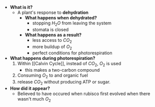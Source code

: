- **What is it?**
	- A plant's response to **dehydration**
		- **What happens when dehydrated?**
			- stopping $H_2O$ from leaving the system
			- stomata is closed
		- **What happens as a result?**
			- less access to $CO_2$ 
			- more buildup of $O_2$
			- perfect conditions for photorespiration
- **What happens during photorespiration?**
	1. Within [[Calvin Cycle]], instead of $CO_2$, $O_2$ is used
		- this makes a two-carbon compound
	2. Consuming  $O_2$ to and organic fuel
	3. release $CO_2$ without producing ATP or sugar.
- **How did it appear?**
	- Believed to have occured when rubisco first evolved when there wasn't much $O_2$